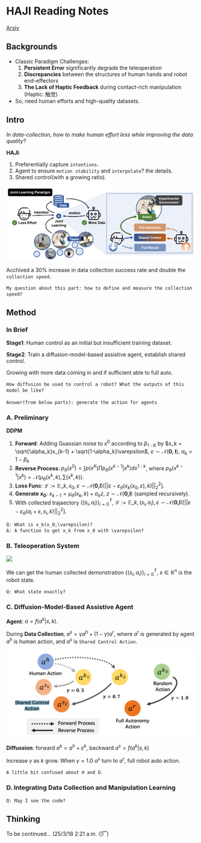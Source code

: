 # HAJI Reading Notes

[Arxiv](https://arxiv.org/abs/2407.00299)

## Backgrounds

- Classic Paradigm Challenges:
  1. **Persistent Error** significantly degrade the teleoperation
  2. **Discrepancies** between the structures of human hands and robot end-effectors
  3. **The Lack of Haptic Feedback** during contact-rich manipulation (Haptic: 触觉)
- So, need human efforts and high-quality datasets.

## Intro

*In data-collection, how to make human effort less while improving the data quality?*

**HAJI**:
  1. Preferentially capture `intentions`.
  2. Agent to ensure `motion stability` and `interpolate`? the details.
  3. Shared control(with a growing ratio).

![](img/joint-learning.png)

Acchived a 30% increase in data collection success rate and double the `collection speed`.

    My question about this part: how to define and measure the collection speed?

## Method

### In Brief

**Stage1**: Human control as an initial but insufficient training dataset.

**Stage2**: Train a diffusion-model-based assistive agent, establish shared control.

Growing with more data coming in and if sufficient able to full auto.

    How diffusion be used to control a robot? What the outputs of this model be like?

    Answer(from below parts): generate the action for agents

### A. Preliminary

**DDPM**
1. **Forward**: Adding Guassian noise to $x^0$ according to $\beta_{1:K}$ by $x_k = \sqrt{\alpha_k}x_{k-1} + \sqrt{1-\alpha_k}\varepsilon$, $\varepsilon \sim \mathcal{N}(\textbf{0, I})$, $\alpha_k = 1 - \beta_k$
2. **Reverse Process**: $p_\theta(x^0)=\int p(x^K)\prod p_\theta(x^{k-1}|x^k)dx^{1:k}$, where $p_\theta(x^{k-1}|x^k)=\mathcal{N}(\mu_\theta(x^k, k), \sum(x^k, k))$.
3. **Loss Func**: $\mathcal{L}:=\mathbb{E}\_{k,x_0,\varepsilon\sim\mathcal{N}(\textbf{0,I})}[||\varepsilon-\varepsilon_\theta(x_k(x_0,\varepsilon),k)||^2_2]$.
4. **Generate $x_0$**: $x_{k-1}=\mu_\theta(x_k, k) + \sigma_k z$, $z \sim \mathcal{N}(\textbf{0,I})$ (sampled recursively).
5. With collected trajaectory $\{(s_i,a_i)\}^T_{i=0}$, $\mathcal{L}:=\mathbb{E}\_{k,(s_i,a_i),\varepsilon\sim\mathcal{N}(\textbf{0,I})}[||\varepsilon-\varepsilon_\theta(a_i+\varepsilon,s_i,k)||^2_2]$.

```
Q: What is x_k(x_0,\varepsilon)?
A: A function to get x_k from x_0 with \varepsilon?
```

### B. Teleoperation System

![](/img/TeleSys.jpg)

We can get the human collected demonstration $\{(s_i,a_i)\}^T_{i=0}$, $s \in \mathbb{R}^n$ is the robot state.

```
Q: What state exactly?
```

### C. Diffusion-Model-Based Assistive Agent

**Agent**: $a=f(a^k|s,k)$.

During **Data Collection**, $a^s=\gamma a^h + (1-\gamma)a^r$, where $a^r$ is generated by agent $a^h$ is human action, and $a^s$ is `Shared Control Action`.

![](img/sca.png)

**Diffussion**: forward $a^k=a^h+\varepsilon^k$, backward $a^s=f(a^k|s,k)$

Increase $\gamma$ as $k$ grow. When $\gamma = 1.0$ $a^s$ turn to $a^r$, full robot auto action.

```
A little bit confused about H and D.
```

### D. Integrating Data Collection and Manipulation Learning

```
Q: May I see the code?
```

## Thinking

To be continued... (25/3/18 2:21 a.m. 😴)